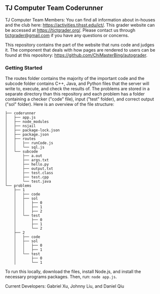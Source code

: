## TJ Computer Team Coderunner

TJ Computer Team Members: You can find all information about in-houses and the club here: https://activities.tjhsst.edu/ict/.
This grader website can be accessed at https://tjctgrader.org/.
Please contact us through tjctgrader@gmail.com if you have any questions or concerns.

This repository contains the part of the website that runs code and judges it. The component that deals with how pages are rendered to users can be found at this repository: https://github.com/ChiMasterBing/autograder.

### Getting Started

The routes folder contains the majority of the important code and the subcode folder contains C++, Java, and Python files that the server will write to, execute, and check the results of.
The problems are stored in a separate directory than this repository and each problem has a folder containing a checker ("code" file), input ("test" folder), and correct output ("sol" folder).
Here is an overview of the file structure:
```
├── coderunner
│   ├── app.js
│   ├── node_modules
│   ├── nsjail
│   ├── package-lock.json
│   ├── package.json
│   ├── routes
│   │   ├── runCode.js
│   │   └── sql.js
│   └── subcode
│       ├── a.out
│       ├── args.txt
│       ├── hello.py
│       ├── output.txt
│       ├── test.class
│       ├── test.cpp
│       └── test.java
└── problems
    ├── 1
    │   ├── code
    │   ├── sol
    │   │   ├── 0
    │   │   ├── 1
    │   │   ├── 2
    │   └── test
    │       ├── 0
    │       ├── 1
    │       └── 2
    ├── 2
    │   ├── code
    │   ├── sol
    │   │   ├── 0
    │   │   ├── 1
    │   └── test
    │       ├── 0
    │       └── 1
```

To run this locally, download the files, install Node.js, and install the necessary programs packages. Then, run:
```node app.js```.

Current Developers: Gabriel Xu, Johnny Liu, and Daniel Qiu
